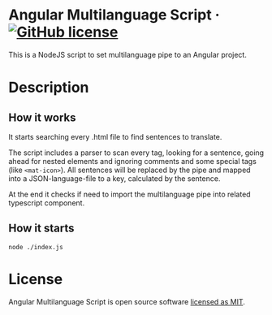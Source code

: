 # Angular Multilanguage Script &middot; [![GitHub license](https://img.shields.io/badge/license-MIT-blue.svg)](https://github.com/valeriogiocondi/angular-multilanguage-script/blob/master/LICENSE)

This is a NodeJS script to set multilanguage pipe to an Angular project.


# Description
## How it works
It starts searching every .html file to find sentences to translate. 

The script includes a parser to scan every tag, looking for a sentence, going ahead for nested elements and ignoring comments and some special tags (like ```<mat-icon>```).
All sentences will be replaced by the pipe and mapped into a JSON-language-file to a key, calculated by the sentence.

At the end it checks if need to import the multilanguage pipe into related typescript component.

## How it starts
```
node ./index.js
```


# License

Angular Multilanguage Script is open source software [licensed as MIT](https://github.com/valeriogiocondi/angular-multilanguage-script/blob/main/LICENSE). 
